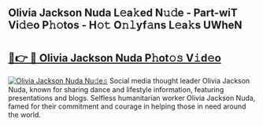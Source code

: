 ## Olivia Jackson Nuda L𝚎a𝚔ed N𝚞𝚍e - Part-wiT Vi𝚍𝚎o P𝚑𝚘tos - H𝚘𝚝 O𝚗𝚕yf𝚊ns L𝚎a𝚔s UWheN

# <h2><a href="http://kfa3wjk.oniu.top/?m=Olivia+Jackson+Nuda">🔗👉 🔴 Olivia Jackson Nuda P𝚑ot𝚘𝚜 V𝚒d𝚎o</a></h2>

[![Olivia Jackson Nuda Nu𝚍e𝚜](https://i.imgur.com/0qMVB7G.gif)](http://kfa3wjk.oniu.top/?m=Olivia+Jackson+Nuda)
Social media thought leader Olivia Jackson Nuda, known for sharing dance and lifestyle information, featuring presentations and blogs. Selfless humanitarian worker Olivia Jackson Nuda, famed for their commitment and courage in helping those in need around the world.  
